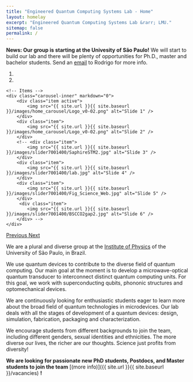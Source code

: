 ```yaml
---
title: "Engineered Quantum Computing Systems Lab - Home"
layout: homelay
excerpt: "Engineered Quantum Computing Systems Lab &rarr; LMU."
sitemap: false
permalink: /
---
```


**News: Our group is starting at the Univesity of São Paulo!** We will start to build our lab and there will be plenty of opportunities for Ph.D., master and bachelor students. Send an <a href="mailto:rsilvabenevides@gmail.com">email</a> to Rodrigo for more info. 


<div markdown="0" id="carousel" class="carousel slide" data-ride="carousel" data-interval="4000" data-pause="hover" >
    <!-- Menu -->
    <ol class="carousel-indicators">
        <li data-target="#carousel" data-slide-to="0" class="active"></li>
        <li data-target="#carousel" data-slide-to="1"></li>
        <!-- <li data-target="#carousel" data-slide-to="2"></li>
        <li data-target="#carousel" data-slide-to="3"></li>
        <li data-target="#carousel" data-slide-to="4"></li>
        <li data-target="#carousel" data-slide-to="5"></li>
        <li data-target="#carousel" data-slide-to="6"></li> -->
    </ol>

    <!-- Items -->
    <div class="carousel-inner" markdown="0">
        <div class="item active">
            <img src="{{ site.url }}{{ site.baseurl }}/images/home_carousel/Logo_v0-02.png" alt="Slide 1" />
        </div>
        <div class="item">
            <img src="{{ site.url }}{{ site.baseurl }}/images/home_carousel/Logo_v0-02.png" alt="Slide 2" />
        </div>
        <!-- <div class="item">
            <img src="{{ site.url }}{{ site.baseurl }}/images/slider7001400/SaphireSTM2.jpg" alt="Slide 3" />
        </div>
        <div class="item">
            <img src="{{ site.url }}{{ site.baseurl }}/images/slider7001400/lab.jpg" alt="Slide 4" />
        </div>
        <div class="item">
            <img src="{{ site.url }}{{ site.baseurl }}/images/slider7001400/Fig_Science_Web.jpg" alt="Slide 5" />
        </div>       
         <div class="item">
            <img src="{{ site.url }}{{ site.baseurl }}/images/slider7001400/BSCCO2gap2.jpg" alt="Slide 6" />
        </div> -->
    </div>
  <a class="left carousel-control" href="#carousel" role="button" data-slide="prev">
    <span class="glyphicon glyphicon-chevron-left" aria-hidden="true"></span>
    <span class="sr-only">Previous</span>
  </a>
  <a class="right carousel-control" href="#carousel" role="button" data-slide="next">
    <span class="glyphicon glyphicon-chevron-right" aria-hidden="true"></span>
    <span class="sr-only">Next</span>
  </a>
</div>


We are a plural and diverse group at the [Institute of Physics](http://www.physics.leidenuniv.nl) of the University of São Paulo, in Brazil.

We use quantum devices to contribute to the diverse field of quantum computing. Our main goal at the moment is to develop a microwave-optical quantum transducer to interconnect distinct quantum computing units. For this goal, we work with superconducting qubits, phononic structures and optomechanical devices. 

We are continuously looking for enthusiastic students eager to learn more about the broad field of quantum technologies in microdevices. Our lab deals with all the stages of development of a quantum devices: design, simulation, fabrication, packaging and characterization.

We encourage students from different backgrounds to join the team, including different genders, sexual identities and ethnicities. The more diverse our lives, the richer are our thoughts. Science just profits from diversity!

**We are  looking for passionate new PhD students, Postdocs, and Master students to join the team** [(more info)]({{ site.url }}{{ site.baseurl }}/vacancies) **!**




<!-- <figure class="fourth">
  <img src="{{ site.url }}{{ site.baseurl }}/images/logopic/Logo_Leiden.jpg" style="width: 210px">
  <img src="{{ site.url }}{{ site.baseurl }}/images/logopic/Logo_Nanofront.jpg" style="width: 110px">
  <img src="{{ site.url }}{{ site.baseurl }}/images/logopic/Logo_NWO.jpg" style="width: 120px">
  <img src="{{ site.url }}{{ site.baseurl }}/images/logopic/Logo_ERC.jpg" style="width: 110px">
</figure> -->
